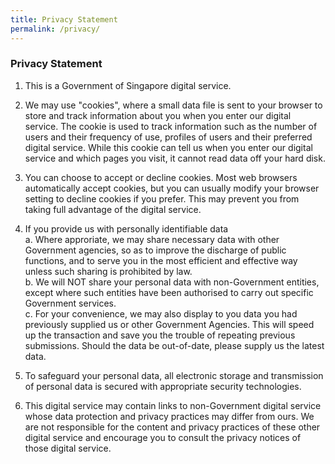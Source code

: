 ```yaml
---
title: Privacy Statement
permalink: /privacy/
---
```

### **Privacy Statement**

1. This is a Government of Singapore digital service.  

2. We may use "cookies", where a small data file is sent to your browser to store and track information about you when you enter our digital service. The cookie is used to track information such as the number of users and their frequency of use, profiles of users and their preferred digital service. While this cookie can tell us when you enter our digital service and which pages you visit, it cannot read data off your hard disk.  

3. You can choose to accept or decline cookies. Most web browsers automatically accept cookies, but you can usually modify your browser setting to decline cookies if you prefer. This may prevent you from taking full advantage of the digital service.  

4. If you provide us with personally identifiable data  
a. Where approriate, we may share necessary data with other Government agencies, so as to improve the discharge of public functions, and to serve you in the most efficient and effective way unless such sharing is prohibited by law.  
b. We will NOT share your personal data with non-Government entities, except where such entities have been authorised to carry out specific Government services.  
c. For your convenience, we may also display to you data you had previously supplied us or other Government Agencies. This will speed up the transaction and save you the trouble of repeating previous submissions. Should the data be out-of-date, please supply us the latest data.  

5. To safeguard your personal data, all electronic storage and transmission of personal data is secured with appropriate security technologies.  

6. This digital service may contain links to non-Government digital service whose data protection and privacy practices may differ from ours. We are not responsible for the content and privacy practices of these other digital service and encourage you to consult the privacy notices of those digital service.